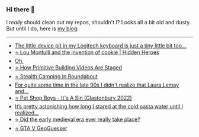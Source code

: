 ### Hi there 👋

I _really_ should clean out my repos, shouldn't I? Looks all a bit old and dusty. But until I do, here is [my blog](https://lostfocus.de/):

--- 

<!-- POST-LIST:START -->
- [The little device pit in my Logitech keyboard is just a tiny little bit too…](https://lostfocus.de/2022/07/15/230695/)
- [⭐️ Lou Montulli and the invention of cookie | Hidden Heroes](https://lostfocus.de/2022/07/15/230693/)
- [Oh.](https://lostfocus.de/2022/07/14/230691/)
- [⭐️ How Primitive Building Videos Are Staged](https://lostfocus.de/2022/07/12/230688/)
- [⭐️ Stealth Camping In Roundabout](https://lostfocus.de/2022/07/12/230687/)
- [For quite some time in the late 90s I didn&#39;t realize that Laura Lemay and…](https://lostfocus.de/2022/07/12/230685/)
- [⭐️ Pet Shop Boys - It&#39;s A Sin &lpar;Glastonbury 2022&rpar;](https://lostfocus.de/2022/07/10/230683/)
- [It’s pretty astonishing how long I stared at the cold pasta water until I realized…](https://lostfocus.de/2022/07/06/230680/)
- [⭐️ Did the early medieval era ever really take place?](https://lostfocus.de/2022/07/06/230678/)
- [⭐️ GTA V GeoGuesser](https://lostfocus.de/2022/07/06/230677/)
<!-- POST-LIST:END -->

<!--
**lostfocus/lostfocus** is a ✨ _special_ ✨ repository because its `README.md` (this file) appears on your GitHub profile.

Here are some ideas to get you started:

- 🔭 I’m currently working on ...
- 🌱 I’m currently learning ...
- 👯 I’m looking to collaborate on ...
- 🤔 I’m looking for help with ...
- 💬 Ask me about ...
- 📫 How to reach me: ...
- 😄 Pronouns: ...
- ⚡ Fun fact: ...
-->
